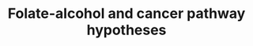 ---
annotations:
- id: DOID:8618
  parent: disease of cellular proliferation
  type: Disease Ontology
  value: oral cavity cancer
- id: PW:0000013
  parent: disease pathway
  type: Pathway Ontology
  value: disease pathway
- id: PW:0000605
  parent: disease pathway
  type: Pathway Ontology
  value: cancer pathway
authors:
- Whom
- Khanspers
- MaintBot
- AlexanderPico
- Egonw
- Eweitz
citedin:
- link: PMC8155553
description: As described in Hwang, et al., "The interaction of folate and alcohol
  consumption has been shown to have an antagonistic effect on the risk of oral cancer.
  Studies have demonstrated that increased intake of folate decreases the risk of
  oral cancer, while greater alcohol consumption has an opposite effect." This pathway
  is a hypothetical model for a causal role for P450 2E1 (CYP2E1) and aldehyde dehydrogenase
  1 (ALDH1) in oral cancers, implicating folate (via SAM) and alcohol.
last-edited: 2021-05-22
ndex: 1f4ee7f2-8b63-11eb-9e72-0ac135e8bacf
organisms:
- Homo sapiens
redirect_from:
- /index.php/Pathway:WP1589
- /instance/WP1589
- /instance/WP1589_rr122870
revision: r122870
schema-jsonld:
- '@context': https://schema.org/
  '@id': https://wikipathways.github.io/pathways/WP1589.html
  '@type': Dataset
  creator:
    '@type': Organization
    name: WikiPathways
  description: As described in Hwang, et al., "The interaction of folate and alcohol
    consumption has been shown to have an antagonistic effect on the risk of oral
    cancer. Studies have demonstrated that increased intake of folate decreases the
    risk of oral cancer, while greater alcohol consumption has an opposite effect."
    This pathway is a hypothetical model for a causal role for P450 2E1 (CYP2E1) and
    aldehyde dehydrogenase 1 (ALDH1) in oral cancers, implicating folate (via SAM)
    and alcohol.
  keywords:
  - 5,10-Methylene-THF
  - 5-Methyl THF
  - ADH5
  - ALDH1A1
  - ALDH1L1
  - Acetaldehyde
  - Acetate
  - C/EBPB
  - CBS
  - CREB1
  - CYP2E1
  - Cystathionine
  - Cysteine
  - Ethanol
  - Folate
  - Homocysteine
  - MTHFR
  - MTR
  - Methionine
  - SAH
  - SAM
  - THF
  license: CC0
  name: Folate-alcohol and cancer pathway hypotheses
seo: CreativeWork
title: Folate-alcohol and cancer pathway hypotheses
wpid: WP1589
---